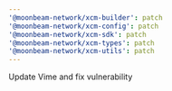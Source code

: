 ```yaml
---
'@moonbeam-network/xcm-builder': patch
'@moonbeam-network/xcm-config': patch
'@moonbeam-network/xcm-sdk': patch
'@moonbeam-network/xcm-types': patch
'@moonbeam-network/xcm-utils': patch
---
```


Update Vime and fix vulnerability
